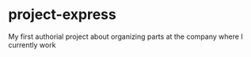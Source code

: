 # project-express
 My first authorial project about organizing parts at the company where I currently work
